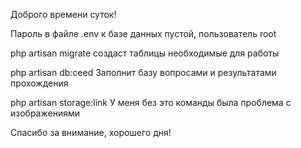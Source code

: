 Доброго времени суток!

Пароль в файле .env к базе данных пустой, пользователь root

php artisan migrate
создаст таблицы необходимые для работы

php artisan db:ceed
Заполнит базу вопросами и результатами прохождения

php artisan storage:link
У меня без это команды была проблема с изображениями

Спасибо за внимание, хорошего дня!
